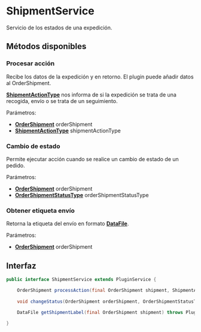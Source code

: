 # ShipmentService

Servicio de los estados de una expedición.

## Métodos disponibles

### Procesar acción

Recibe los datos de la expedición y en retorno. El plugin puede añadir datos al OrderShipment.

**[ShipmentActionType](../Enums/README.md#ShipmentActionType)** nos informa de si la expedición se trata de una recogida, envío o se trata de un seguimiento.

Parámetros:

- **[OrderShipment](../Models/Order/OrderShipment.md)** orderShipment
- **[ShipmentActionType](../Enums/README.md#ShipmentActionType)** shipmentActionType

### Cambio de estado

Permite ejecutar acción cuando se realice un cambio de estado de un pedido.

Parámetros:

- **[OrderShipment](../Models/Order/OrderShipment.md)** orderShipment
- **[OrderShipmentStatusType](../Enums/README.md#OrderShipmentStatusType)** orderShipmentStatusType

### Obtener etiqueta envío

Retorna la etiqueta del envío en formato **[DataFile](../Models/DataFile.md)**.

Parámetros:

- **[OrderShipment](../Models/Order/OrderShipment.md)** orderShipment

## Interfaz

```java
public interface ShipmentService extends PluginService {

    OrderShipment processAction(final OrderShipment shipment, ShipmentActionType actionType) throws PluginServiceException;
    
	void changeStatus(OrderShipment orderShipment, OrderShipmentStatusType orderShipmentStatusType) throws PluginServiceException;
    
    DataFile getShipmentLabel(final OrderShipment shipment) throws PluginServiceException;

}

```
